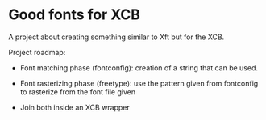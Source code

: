 # Good fonts for XCB #

A project about creating something similar to Xft but for the XCB.

Project roadmap:

* Font matching phase (fontconfig): creation of a string that can be used.

* Font rasterizing phase (freetype): use the pattern given from fontconfig
  to rasterize from the font file given

* Join both inside an XCB wrapper
